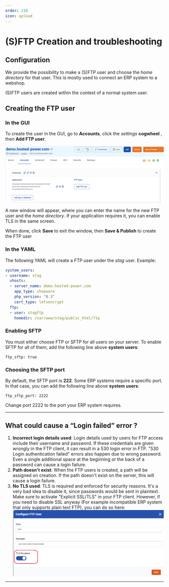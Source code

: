 ```yaml
---
order: 210
icon: upload
---
```

# (S)FTP Creation and troubleshooting
## Configuration
We provide the possibility to make a (S)FTP user and choose the *home directory* for that user. This is mostly used to connect an ERP system to a webshop.

(S)FTP users are created within the context of a normal system user.
## Creating the FTP user
### In the GUI
To create the user in the GUI, go to **Accounts**, click the *settings* **cogwheel** , then **Add FTP user**.

![Accounts tab showing FTP users](image/FTP/ftp_accounts_tab.png "Accounts tab showing FTP users")

A new window will appear, where you can enter the name for the new FTP user and the *home directory*. If your application requires it, you can enable TLS in the same screen.

When done, click **Save** to exit the window, then **Save & Publish** to create the FTP user
### In the YAML
The following YAML will create a FTP user under the *stag* user.
Example:
```yaml
system_users:
- username: stag
  vhosts:
  - server_name: demo.hosted-power.com
    app_type: shopware
    php_version: "8.3"
    cert_type: letsencrypt
  ftp:
  - user: stagftp
    homedir: /var/www/stag/public_html/ftp
```
### Enabling SFTP
You must either choose FTP or SFTP for all users on your server. To enable SFTP for all of them, add the following line above **system users**:
```
ftp_sftp: true
```
### Choosing the SFTP port
By default, the SFTP port is **222**. Some ERP systems require a specific port. In that case, you can add the following line above **system users**:
```
ftp_sftp_port: 2222
```
Change port 2222 to the port your ERP system requires.

---
## What could cause a “Login failed” error ?

1. **Incorrect login details used**:
Login details used by users for FTP access include their username and password. If these credentials are given wrongly in the FTP client, it can result in a 530 login error in FTP.
   "530 Login authentication failed" errors also happen due to wrong password. Even a single additional space at the beginning or the back of a password can cause a login failure. 
2. **Path doesn't exist**:
When the FTP users is created, a path will be assigned on creation. If the path doesn't exist on the server, this will cause a login failure.
3. **No TLS used**:
TLS is required and enforced for security reasons. It's a very bad idea to disable it, since passwords would be sent in plaintext. Make sure to activate "Explicit SSL/TLS" in your FTP client. However, if you need to disable SSL anyway (For example incompatible ERP system that only supports plain text FTP), you can do so here: ![Disable SSL resquirement for a single user](image/FTP/1715871329616.png "Disable SSL resquirement for a single user")
---